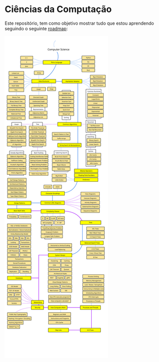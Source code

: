 # Ciências da Computação
Este repositório, tem como objetivo mostrar tudo que estou aprendendo seguindo o seguinte [roadmap](https://roadmap.sh/computer-science):

![roadmap](./assets/roadmap.svg)


